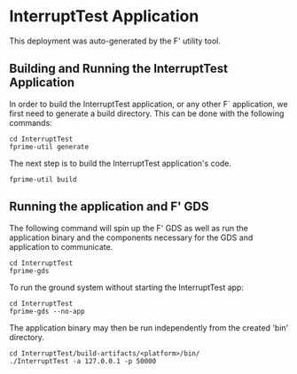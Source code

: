 # InterruptTest Application

This deployment was auto-generated by the F' utility tool.

## Building and Running the InterruptTest Application

In order to build the InterruptTest application, or any other F´ application, we first need to generate a build directory. This can be done with the following commands:

```
cd InterruptTest
fprime-util generate
```

The next step is to build the InterruptTest application's code.
```
fprime-util build
```

## Running the application and F' GDS

The following command will spin up the F' GDS as well as run the application binary and the components necessary for the GDS and application to communicate.

```
cd InterruptTest
fprime-gds
```

To run the ground system without starting the InterruptTest app:
```
cd InterruptTest
fprime-gds --no-app
```

The application binary may then be run independently from the created 'bin' directory.

```
cd InterruptTest/build-artifacts/<platform>/bin/
./InterruptTest -a 127.0.0.1 -p 50000
```

